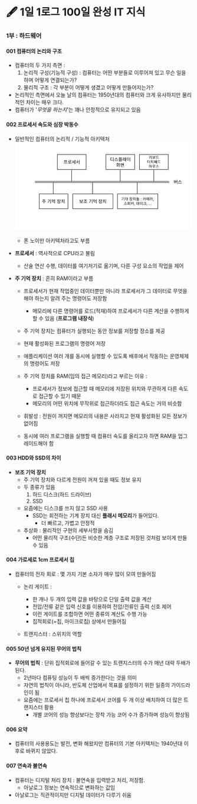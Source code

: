 # 🖋 1일 1로그 100일 완성 IT 지식

### 1부 : 하드웨어
#### 001 컴퓨터의 논리와 구조

- 컴퓨터의 두 가지 측면 : 
  1. 논리적 구성(기능적 구성) : 컴퓨터는 어떤 부분들로 이루어져 있고 무슨 일을 하며 어떻게 연결되는가?
  2. 물리적 구조 : 각 부분이 어떻게 생겼고 어떻게 만들어지는가?
- 논리적인 측면에서 오늘 날의 컴퓨터는 1950년대의 컴퓨터와 크게 유사하지만 물리적인 차이는 매우 크다.
- 컴퓨터가 '*무엇을 하는지*'는 꽤나 안정적으로 유지되고 있음

#### 002 프로세서 속도와 심장 박동수

- 일반적인 컴퓨터의 논리적 / 기능적 아키텍처
    ![단순하게 추상화된 컴퓨터 아키텍처 다이어그램](./img/002/computer_architecture.png)
    - 폰 노이만 아키텍처라고도 부름

- **프로세서** : 역사적으로 CPU라고 불림
    - 산술 연산 수행, 데이터를 여기저기로 옮기며, 다른 구성 요소의 작업을 제어

- **주 기억 장치** : 흔히 RAM이라고 부름
    - 프로세서가 현재 작업중인 데이터뿐만 아니라 프로세서가 그 데이터로 무엇을 해야 하는지 알려 주는 명령어도 저장함
        - 메모리에 다른 명령어를 로드(적재)하여 프로세서가 다른 계산을 수행하게 할 수 있음 (**프로그램 내장식**)
    - 주 기억 장치는 컴퓨터가 실행되는 동안 정보를 저장할 장소를 제공
    - 현재 활성화된 프로그램의 명령어 저장
    - 애플리케이션 여러 개를 동시에 실행할 수 있도록 배후에서 작동하는 운영체제의 명령어도 저장
    
    - 주 기억 장치를 RAM(임의 접근 메모리)라고 부르는 이유 :
        - 프로세서가 정보에 접근할 때 메모리에 저장된 위치와 무관하게 다른 속도로 접근할 수 있기 때문
        - 메모리의 어떤 위치에 무작위로 접근하더라도 접근 속도는 거의 비슷함
    
    - 휘발성 : 전원이 꺼지면 메모리의 내용은 사라지고 현재 활성화된 모든 정보가 없어짐
    - 동시에 여러 프로그램을 실행할 때 컴퓨터 속도를 올리고자 하면 RAM을 업그레이드해야 함

#### 003 HDD와 SSD의 차이

- **보조 기억 장치**
    - 주 기억 장치와 다르게 전원이 꺼져 있을 때도 정보 유지
    - 두 종류가 있음
        1. 하드 디스크(하드 드라이브)
        2. SSD
    - 요즘에는 디스크를 쓰지 않고 SSD 사용
        - SSD는 회전하는 기계 장치 대신 **플래시 메모리**가 들어있다.
            - 더 빠르고, 가볍고 안정적
    - 추상화 : 물리적인 구현의 세부사항을 숨김
        - 어떤 물리적 구조(수단)든 비슷한 계층 구조로 저장된 것처럼 보이게 만들 수 있음

#### 004 가로세로 1cm 프로세서 칩

- 컴퓨터의 전자 회로 : 몇 가지 기본 소자가 매우 많이 모여 만들어짐
    - 논리 게이트 : 
        - 한 개나 두 개의 입력 값을 바탕으로 단일 출력 값을 계산
        - 전압/전류 같은 입력 신호를 이용하여 전압/전류인 출력 신호 제어
        - 이런 게이트를 조합하면 어떤 종류의 계산도 수행 가능
        - 집적회로(=칩, 마이크로칩) 상에서 만들어짐

    - 트랜지스터 : 스위치의 역할

#### 005 50년 넘게 유지된 무어의 법칙

- **무어의 법칙** : 단위 집적회로에 들어갈 수 있는 트랜지스터의 수가 매년 대략 두배가 된다.
    - 2년마다 컴퓨팅 성능이 두 배씩 증가한다는 것을 의미
    - 자연의 법칙이 아니라, 반도체 산업에서 목표를 설정하기 위한 일종의 가이드라인이 됨
    - 요즘에는 프로세서 칩 하나에 프로세서 코어를 두 개 이상 배치하여 더 많은 트랜지스터 활용
        - 개별 코어의 성능 향상보다는 장착 가능 코어 수가 증가하며 성능이 향상됨

#### 006 요약

- 컴퓨터의 사용용도는 발전, 변화 해왔지만 컴퓨터의 기본 아키텍처는 1940년대 이후로 바뀌지 않았다.


#### 007 연속과 불연속

- 컴퓨터는 디지털 처리 장치 : 불연속을 입력받고 처리, 저장함.
  - 아날로그 정보는 연속적으로 변화하는 값임
- 아날로그는 직관적이지만 디지털 데이터가 다루기 쉬움
